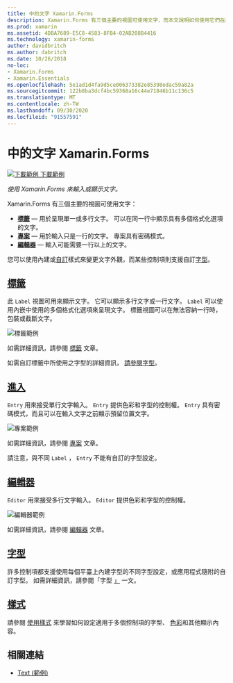 ```yaml
---
title: 中的文字 Xamarin.Forms
description: Xamarin.Forms 有三個主要的視圖可使用文字，而本文說明如何使用它們在應用程式中輸入和顯示文字 Xamarin.Forms 。
ms.prod: xamarin
ms.assetid: 4DBA7689-E5C8-4583-8FB4-02AB208B4416
ms.technology: xamarin-forms
author: davidbritch
ms.author: dabritch
ms.date: 10/26/2018
no-loc:
- Xamarin.Forms
- Xamarin.Essentials
ms.openlocfilehash: 5e1ad1d4fa9d5ce006373382e85398edac59a82a
ms.sourcegitcommit: 122b8ba3dcf4bc59368a16c44e71846b11c136c5
ms.translationtype: MT
ms.contentlocale: zh-TW
ms.lasthandoff: 09/30/2020
ms.locfileid: "91557591"
---
```

# <a name="text-in-no-locxamarinforms"></a>中的文字 Xamarin.Forms

[![下載範例](~/media/shared/download.png) 下載範例](https://docs.microsoft.com/samples/xamarin/xamarin-forms-samples/userinterface-text)

_使用 Xamarin.Forms 來輸入或顯示文字。_

Xamarin.Forms 有三個主要的視圖可使用文字：

- **[標籤](#label)** &mdash; 用於呈現單一或多行文字。 可以在同一行中顯示具有多個格式化選項的文字。
- **[專案](#entry)** &mdash; 用於輸入只是一行的文字。 專案具有密碼模式。
- **[編輯器](#editor)** &mdash; 輸入可能需要一行以上的文字。

您可以使用內建或[自訂](#fonts)樣式來變更文字外觀，而某些控制項則支援自訂[字型](#styles)。

## <a name="label"></a>[標籤](label.md)

此 `Label` 視圖可用來顯示文字。 它可以顯示多行文字或一行文字。 `Label` 可以使用內嵌中使用的多個格式化選項來呈現文字。 標籤視圖可以在無法容納一行時，包裝或截斷文字。

![標籤範例](images/label.png)

如需詳細資訊，請參閱 [標籤](label.md) 文章。

如需自訂標籤中所使用之字型的詳細資訊， [請參閱字型](fonts.md)。

## <a name="entry"></a>[進入](entry.md)

`Entry` 用來接受單行文字輸入。 `Entry` 提供色彩和字型的控制權。 `Entry` 具有密碼模式，而且可以在輸入文字之前顯示預留位置文字。

![專案範例](images/entry.png)

如需詳細資訊，請參閱 [專案](entry.md) 文章。

請注意，與不同 `Label` ， `Entry` 不能有自訂的字型設定。

## <a name="editor"></a>[編輯器](editor.md)

`Editor` 用來接受多行文字輸入。 `Editor` 提供色彩和字型的控制權。

![編輯器範例](images/editor.png)

如需詳細資訊，請參閱 [編輯器](editor.md) 文章。

## <a name="fonts"></a>[字型](fonts.md)

許多控制項都支援使用每個平臺上內建字型的不同字型設定，或應用程式隨附的自訂字型。 如需詳細資訊，請參閱「字型 [」](fonts.md) 一文。

## <a name="styles"></a>[樣式](styles.md)

請參閱 [使用樣式](~/xamarin-forms/user-interface/styles/index.md) 來學習如何設定適用于多個控制項的字型、 [色彩](~/xamarin-forms/user-interface/colors.md)和其他顯示內容。

## <a name="related-links"></a>相關連結

- [Text (範例) ](/samples/xamarin/xamarin-forms-samples/userinterface-text)